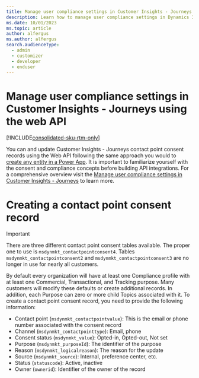 ```yaml
---
title: Manage user compliance settings in Customer Insights - Journeys using the web API
description: Learn how to manage user compliance settings in Dynamics 365 Customer Insights - Journeys using the web API
ms.date: 10/01/2023
ms.topic: article
author: alfergus
ms.author: alfergus
search.audienceType: 
  - admin
  - customizer
  - developer
  - enduser
---
```


# Manage user compliance settings in Customer Insights - Journeys using the web API

[!INCLUDE[consolidated-sku-rtm-only](./includes/consolidated-sku-rtm-only.md)]

You can and update Customer Insights - Journeys contact point consent records using the Web API following the same approach you would to [create any entity in a Power App](/power-apps/developer/data-platform/webapi/create-entity-web-api#basic-create). It is important to familiarize yourself with the consent and compliance concepts before building API integrations. For a comprehensive overview visit the [Manage user compliance settings in Customer Insights - Journeys](/ci-docs/journeys/real-time-marketing-compliance-settings.md) to learn more.

# Creating a contact point consent record

> [!IMPORTANT]
> There are three different contact point consent tables available. The proper one to use is `msdynmkt_contactpointconsent4`. Tables `msdynmkt_contactpointconsent2` and `msdynmkt_contactpointconsent3` are no longer in use for nearly all customers.

By default every organization will have at least one Compliance profile with at least one Commercial, Transactional, and Tracking purpose. Many customers will modify these defaults or create additional records. In addition, each Purpose can zero or more child Topics associated with it. To create a contact point consent record, you need to provide the following information:

* Contact point (`msdynmkt_contactpointvalue`): This is the email or phone number associated with the consent record
* Channel (`msdynmkt_contactpointtype`): Email, phone
* Consent status (`msdynmkt_value`): Opted-in, Opted-out, Not set
* Purpose (`msdynmkt_purposeId`): The identifier of the purpose
* Reason (`msdynmkt_logicalreason`): The reason for the update
* Source  (`msdynmkt_source`): Internal, preference center, etc.
* Status (`statuscode`): Active, inactive
* Owner (`ownerid`): Identifier of the owner of the record
